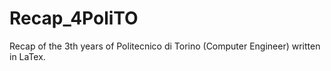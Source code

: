 # Recap_4PoliTO
Recap of the 3th years of Politecnico di Torino (Computer Engineer) written in LaTex. 
